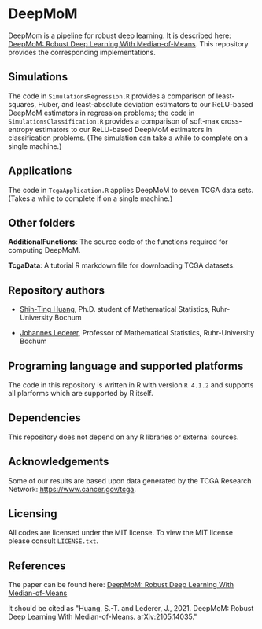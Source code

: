 # DeepMoM

DeepMom is a pipeline for robust deep learning.
It is described here: [DeepMoM: Robust Deep Learning With Median-of-Means](https://arxiv.org/abs/2105.14035).
This repository provides the corresponding implementations.

## Simulations

The code in `SimulationsRegression.R` provides a comparison of least-squares, Huber, and least-absolute deviation estimators to our ReLU-based DeepMoM estimators in regression problems;
the code in `SimulationsClassification.R` provides a comparison of soft-max cross-entropy estimators to our ReLU-based DeepMoM estimators in classification problems. (The simulation can take a while to complete on a single machine.)

## Applications

The code in `TcgaApplication.R` applies DeepMoM to seven TCGA data sets. (Takes a while to complete if on a single machine.)

## Other folders

**AdditionalFunctions**: The source code of the functions required for computing DeepMoM.

**TcgaData**: A tutorial R markdown file for downloading TCGA datasets.   

## Repository authors 

* [Shih-Ting Huang](https://johanneslederer.com/team/), Ph.D. student of Mathematical Statistics, Ruhr-University Bochum

* [Johannes Lederer](https://johanneslederer.com), Professor of Mathematical Statistics, Ruhr-University Bochum

## Programing language and supported platforms

The code in this repository is written in R with version `R 4.1.2` and supports all plarforms which are supported by R itself.

## Dependencies

This repository does not depend on any R libraries or external sources.

## Acknowledgements

Some of our results are based upon data generated by the TCGA Research Network: https://www.cancer.gov/tcga.

## Licensing

All codes are licensed under the MIT license. To
view the MIT license please consult `LICENSE.txt`.

## References
 The paper can be found here: [DeepMoM: Robust Deep Learning With Median-of-Means](https://arxiv.org/abs/2105.14035)
 
 It should be cited as "Huang, S.-T. and Lederer, J., 2021. DeepMoM: Robust Deep Learning With Median-of-Means. arXiv:2105.14035."
